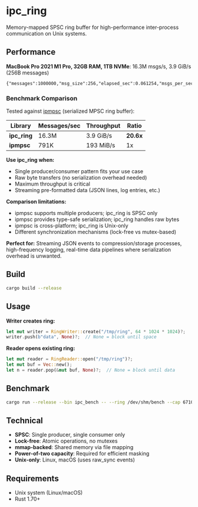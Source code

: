 # ipc_ring

Memory-mapped SPSC ring buffer for high-performance inter-process communication on Unix systems.

## Performance

**MacBook Pro 2021 M1 Pro, 32GB RAM, 1TB NVMe**: 16.3M msgs/s, 3.9 GiB/s (256B messages)

```
{"messages":1000000,"msg_size":256,"elapsed_sec":0.061254,"msgs_per_sec":16325531,"MiB_per_sec":3985.73}
```

### Benchmark Comparison

Tested against [ipmpsc](https://github.com/dicej/ipmpsc) (serialized MPSC ring buffer):

| Library | Messages/sec | Throughput | Ratio |
|---------|-------------|-----------|-------|
| **ipc_ring** | 16.3M | 3.9 GiB/s | **20.6x** |
| **ipmpsc** | 791K | 193 MiB/s | 1x |

**Use ipc_ring when:**
- Single producer/consumer pattern fits your use case
- Raw byte transfers (no serialization overhead needed)  
- Maximum throughput is critical
- Streaming pre-formatted data (JSON lines, log entries, etc.)

**Comparison limitations:**
- ipmpsc supports multiple producers; ipc_ring is SPSC only
- ipmpsc provides type-safe serialization; ipc_ring handles raw bytes
- ipmpsc is cross-platform; ipc_ring is Unix-only
- Different synchronization mechanisms (lock-free vs mutex-based)

**Perfect for:** Streaming JSON events to compression/storage processes, high-frequency logging, real-time data pipelines where serialization overhead is unwanted.

## Build

```bash
cargo build --release
```

## Usage

**Writer creates ring:**
```rust
let mut writer = RingWriter::create("/tmp/ring", 64 * 1024 * 1024)?;
writer.push(b"data", None)?;  // None = block until space
```

**Reader opens existing ring:**
```rust  
let mut reader = RingReader::open("/tmp/ring")?;
let mut buf = Vec::new();
let n = reader.pop(&mut buf, None)?;  // None = block until data
```

## Benchmark

```bash
cargo run --release --bin ipc_bench -- --ring /dev/shm/bench --cap 67108864
```

## Technical

- **SPSC**: Single producer, single consumer only
- **Lock-free**: Atomic operations, no mutexes
- **mmap-backed**: Shared memory via file mapping
- **Power-of-two capacity**: Required for efficient masking
- **Unix-only**: Linux, macOS (uses raw_sync events)

## Requirements

- Unix system (Linux/macOS)  
- Rust 1.70+